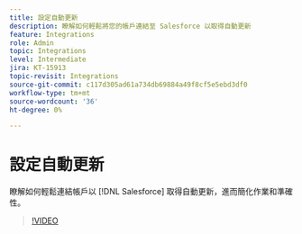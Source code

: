 ```yaml
---
title: 設定自動更新
description: 瞭解如何輕鬆將您的帳戶連結至 Salesforce 以取得自動更新
feature: Integrations
role: Admin
topic: Integrations
level: Intermediate
jira: KT-15913
topic-revisit: Integrations
source-git-commit: c117d305ad61a734db69884a49f8cf5e5ebd3df0
workflow-type: tm+mt
source-wordcount: '36'
ht-degree: 0%

---
```


# 設定自動更新

瞭解如何輕鬆連結帳戶以 [!DNL Salesforce] 取得自動更新，進而簡化作業和準確性。

>[!VIDEO](https://video.tv.adobe.com/v/3432775?quality=12&learn=on&hidetitle=true)
